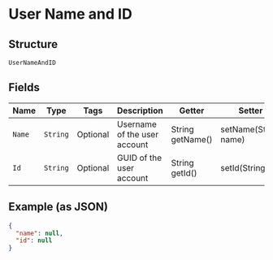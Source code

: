 
# User Name and ID

## Structure

`UserNameAndID`

## Fields

| Name | Type | Tags | Description | Getter | Setter |
|  --- | --- | --- | --- | --- | --- |
| `Name` | `String` | Optional | Username of the user account | String getName() | setName(String name) |
| `Id` | `String` | Optional | GUID of the user account | String getId() | setId(String id) |

## Example (as JSON)

```json
{
  "name": null,
  "id": null
}
```

